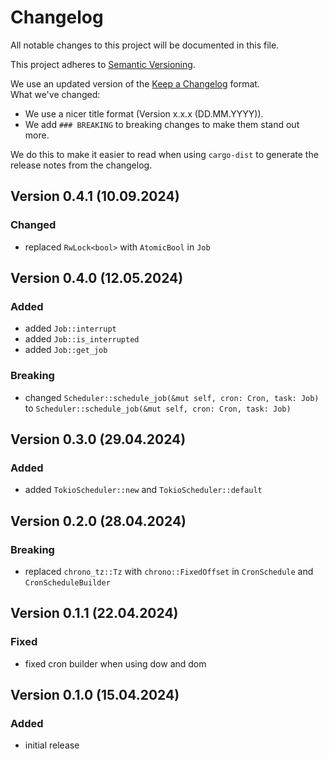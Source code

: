 # Changelog

All notable changes to this project will be documented in this file.

This project adheres to [Semantic Versioning](https://semver.org/spec/v2.0.0.html).

We use an updated version of the [Keep a Changelog](https://keepachangelog.com/en/1.1.0/) format.
<br>
What we've changed:

- We use a nicer title format (Version x.x.x (DD.MM.YYYY)).
- We add `### BREAKING` to breaking changes to make them stand out more.
  <br>

We do this to make it easier to read when using `cargo-dist` to generate the release notes from the changelog.

## Version 0.4.1 (10.09.2024)

### Changed

- replaced `RwLock<bool>` with `AtomicBool` in `Job` 

## Version 0.4.0 (12.05.2024)

### Added

- added `Job::interrupt`
- added `Job::is_interrupted`
- added `Job::get_job`

### Breaking

- changed `Scheduler::schedule_job(&mut self, cron: Cron, task: Job)`
  to `Scheduler::schedule_job(&mut self, cron: Cron, task: Job)`

## Version 0.3.0 (29.04.2024)

### Added

- added `TokioScheduler::new` and `TokioScheduler::default`

## Version 0.2.0 (28.04.2024)

### Breaking

- replaced `chrono_tz::Tz` with `chrono::FixedOffset` in `CronSchedule` and `CronScheduleBuilder`

## Version 0.1.1 (22.04.2024)

### Fixed

- fixed cron builder when using dow and dom

## Version 0.1.0 (15.04.2024)

### Added

- initial release
